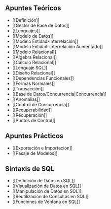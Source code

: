 ## Apuntes Teóricos

- [[Definición]]
- [[Gestor de Base de Datos]]
- [[Lenguajes]]
- [[Modelo de Datos]]
- [[Modelo Entidad-Interrelación]]
- [[Modelo Entidad-Interrelación Aumentado]]
- [[Modelo Relacional]]
- [[Álgebra Relacional]]
- [[Cálculo Relacional]]
- [[Lenguaje SQL]]
- [[Diseño Relacional]]
- [[Dependencias Funcionales]]
- [[Formas Normales]]
- [[Transacción]]
- [[Base de Datos/Concurrencia|Concurrencia]]
- [[Anomalías]]
- [[Control de Concurrencia]]
- [[Recuperabilidad]]
- [[Recuperación]]
- [[Puntos de Control]]

## Apuntes Prácticos

- [[Exportación e Importación]]
- [[Pasaje de Modelos]]

## Sintaxis de SQL

- [[Definición de Datos en SQL]]
- [[Visualización de Datos en SQL]]
- [[Manipulación de Datos en SQL]]
- [[Reutilización de Consultas en SQL]]
- [[Funciones de Ventana en SQL]]
